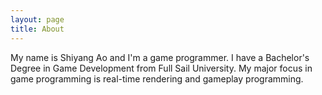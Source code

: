 ```yaml
---
layout: page
title: About
---
```


My name is Shiyang Ao and I'm a game programmer. I have a Bachelor's Degree in Game Development from Full Sail University. My major focus in game programming is real-time rendering and gameplay programming.

